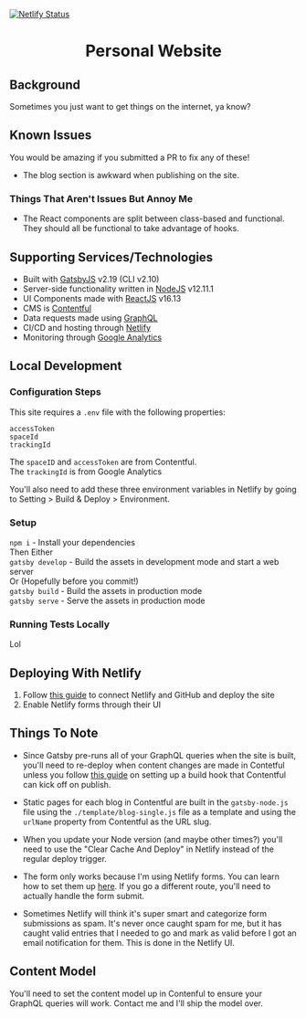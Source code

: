 [![Netlify Status](https://api.netlify.com/api/v1/badges/819c20ba-81db-4dae-83f4-a1dbe82eba5f/deploy-status)](https://app.netlify.com/sites/xenodochial-bohr-1c4dfd/deploys)

<h1 align="center">
  Personal Website
</h1>

## Background
Sometimes you just want to get things on the internet, ya know?

## Known Issues
You would be amazing if you submitted a PR to fix any of these!
- The blog section is awkward when publishing on the site.

### Things That Aren't Issues But Annoy Me
- The React components are split between class-based and functional. They should all be functional to take advantage of hooks.

## Supporting Services/Technologies
- Built with [GatsbyJS](https://www.gatsbyjs.org/) v2.19 (CLI v2.10)
- Server-side functionality written in [NodeJS](https://nodejs.org/) v12.11.1
- UI Components made with [ReactJS](https://reactjs.org/) v16.13
- CMS is [Contentful](https://www.contentful.com/)
- Data requests made using [GraphQL](https://graphql.org/)
- CI/CD and hosting through [Netlify](https://www.netlify.com/)
- Monitoring through [Google Analytics](https://analytics.google.com/)

## Local Development

### Configuration Steps
This site requires a `.env` file with the following properties:

```
accessToken
spaceId
trackingId
```

The `spaceID` and `accessToken` are from Contentful.<br/>
The `trackingId` is from Google Analytics

You'll also need to add these three environment variables in Netlify by going to Setting > Build & Deploy > Environment.

### Setup
`npm i` - Install your dependencies<br/>
Then Either<br/>
`gatsby develop` - Build the assets in development mode and start a web server<br/>
Or (Hopefully before you commit!)<br/>
`gatsby build` - Build the assets in production mode<br/>
`gatsby serve` - Serve the assets in production mode<br/>

### Running Tests Locally
Lol

## Deploying With Netlify
1. Follow [this guide](https://www.netlify.com/blog/2016/09/29/a-step-by-step-guide-deploying-on-netlify/) to connect Netlify and GitHub and deploy the site
2. Enable Netlify forms through their UI

## Things To Note
- Since Gatsby pre-runs all of your GraphQL queries when the site is built, you'll need to re-deploy when content changes are made in Contetful unless you follow [this guide](https://www.contentful.com/developers/docs/tutorials/general/automate-site-builds-with-webhooks/) on setting up a build hook that Contentful can kick off on publish.

- Static pages for each blog in Contentful are built in the `gatsby-node.js` file using the `./template/blog-single.js` file as a template and using the `urlName` property from Contentful as the URL slug.

- When you update your Node version (and maybe other times?) you'll need to use the "Clear Cache And Deploy" in Netlify instead of the regular deploy trigger.

- The form only works because I'm using Netlify forms. You can learn how to set them up [here](https://docs.netlify.com/forms/setup/). If you go a different route, you'll need to actually handle the form submit.

- Sometimes Netlify will think it's super smart and categorize form submissions as spam. It's never once caught spam for me, but it has caught valid entries that I needed to go and mark as valid before I got an email notification for them. This is done in the Netlify UI.

## Content Model
You'll need to set the content model up in Contenful to ensure your GraphQL queries will work. Contact me and I'll ship the model over.

